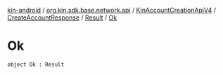 [kin-android](../../../../index.md) / [org.kin.sdk.base.network.api](../../../index.md) / [KinAccountCreationApiV4](../../index.md) / [CreateAccountResponse](../index.md) / [Result](index.md) / [Ok](./-ok.md)

# Ok

`object Ok : Result`